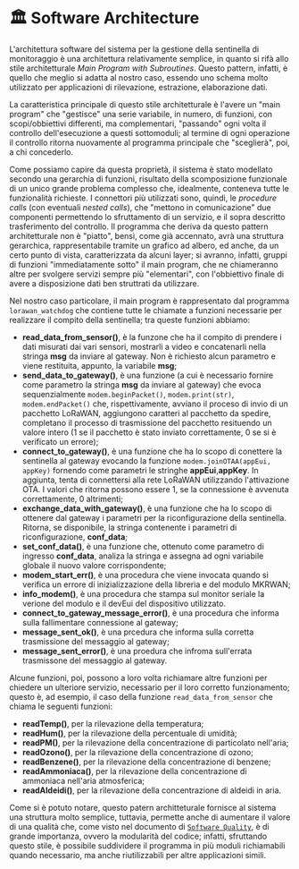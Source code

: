 # :classical_building: Software Architecture
L'architettura software del sistema per la gestione della sentinella di monitoraggio è una architettura relativamente semplice, in quanto si rifà allo stile architetturale *Main Program with Subroutines*. Questo pattern, infatti, è quello che meglio si adatta al nostro caso, essendo uno schema molto utilizzato per applicazioni di rilevazione, estrazione, elaborazione dati.

La caratteristica principale di questo stile architetturale è l'avere un "main program" che "gestisce" una serie variabile, in numero, di funzioni, con scopi/obbiettivi differenti, ma complementari, "passando" ogni volta il controllo dell'esecuzione a questi sottomoduli; al termine di ogni operazione il controllo ritorna nuovamente al programma principale che "sceglierà", poi, a chi concederlo.

Come possiamo capire da questa proprietà, il sistema è stato modellato secondo una gerarchia di funzioni, risultato della scomposizione funzionale di un unico grande problema complesso che, idealmente, conteneva tutte le funzionalità richieste. I connettori più utilizzati sono, quindi, le *procedure calls* (con eventuali *nested calls*), che "mettono in comunicazione" due componenti permettendo lo sfruttamento di un servizio, e il sopra descritto trasferimento del controllo.
Il programma che deriva da questo pattern architetturale non è "piatto", bensì, come già accennato, avrà una struttura gerarchica, rappresentabile tramite un grafico ad albero, ed anche, da un certo punto di vista, caratterizzata da alcuni layer; si avranno, infatti, gruppi di funzioni "immediatamente sotto" il main program, che ne chiameranno altre per svolgere servizi sempre più "elementari", con l'obbiettivo finale di avere a disposizione dati ben struttrati da utilizzare.

Nel nostro caso particolare, il main program è rappresentato dal programma <code>lorawan_watchdog</code> che contiene tutte le chiamate a funzioni necessarie per realizzare il compito della sentinella; tra queste funzioni abbiamo:
* **read_data_from_sensor()**, è la funzone che ha il compito di prendere i dati misurati dai vari sensori, mostrarli a video e concatenarli nella stringa **msg** da inviare al gateway. Non è richiesto alcun parametro e viene restituita, appunto, la variabile **msg**;
* **send_data_to_gateway()**, è una funzione (a cui è necessario fornire come parametro la stringa **msg** da inviare al gateway) che evoca sequenzialmente <code>modem.beginPacket()</code>, <code>modem.print(str)</code>, <code>modem.endPacket()</code> che, rispettivamente, avviano il proceso di invio di un pacchetto LoRaWAN, aggiungono caratteri al pacchetto da spedire, completano il processo di trasmissione del pacchetto resituendo un valore intero (1 se il pacchetto è stato inviato correttamente, 0 se si è verificato un errore);
* **connect_to_gateway()**, è una funzione che ha lo scopo di conettere la sentinella al gateway evocando la funzione <code>modem.joinOTAA(appEui, appKey)</code> fornendo come parametri le stringhe **appEui**,**appKey**. In aggiunta, tenta di connettersi alla rete LoRaWAN utilizzando l'attivazione OTA. I valori che ritorna possono essere 1, se la connessione è avvenuta correttamente, 0 altrimenti;
* **exchange_data_with_gateway()**, è una funzione che ha lo scopo di ottenere dal gateway i parametri per la riconfigurazione della sentinella. Ritorna, se disponibile, la stringa contenente i parametri di riconfigurazione, **conf_data**;
* **set_conf_data()**, è una funzione che, ottenuto come parametro di ingresso **conf_data**, analiza la stringa e assegna ad ogni variabile globale il nuovo valore corrispondente;
* **modem_start_err()**, è una procedura che viene invocata quando si verifica un errore di inizializzazione della libreria e del modulo MKRWAN;
* **info_modem()**, è una procedura che stampa sul monitor seriale la verione del modulo e il devEui del dispositivo utilizzato.
* **connect_to_gateway_message_error()**, è una procedura che informa sulla fallimentare connessione al gateway; 
* **message_sent_ok()**, è una prcedura che informa sulla corretta trasmissione del messaggio al gateway;
* **message_sent_error()**, è una proedura che infroma sull'errata trasmissone del messaggio al gateway.

Alcune funzioni, poi, possono a loro volta richiamare altre funzioni per chiedere un ulteriore servizio, necessario per il loro corretto funzionamento; questo è, ad esempio, il caso della funzione <code>read_data_from_sensor</code> che
chiama le seguenti funzioni:
* **readTemp()**, per la rilevazione della temperatura;
* **readHum()**, per la rilevazione della percentuale di umidità;
* **readPM()**, per la rilevazione della concentrazione di particolato nell'aria;
* **readOzono()**, per la rilevazione della concentrazione di ozono;
* **readBenzene()**, per la rilevazione della concentrazione di benzene;
* **readAmmoniaca()**, per la rilevazione della concentrazione di ammoniaca nell'aria atmosferica;
* **readAldeidi()**, per la rilevazione della concentrazione di aldeidi in aria.

Come si è potuto notare, questo patern architteturale fornisce al sistema una struttura molto semplice, tuttavia, permette anche di aumentare il valore di una qualità che, come visto nel documento di <code>[Software Quality](SoftwareQuality.md)</code>, è di grande importanza, ovvero la modularità del codice; infatti, sfruttando questo stile, è possibile suddividere il programma in più moduli richiamabili quando necessario, ma anche riutilizzabili per altre applicazioni simili.
